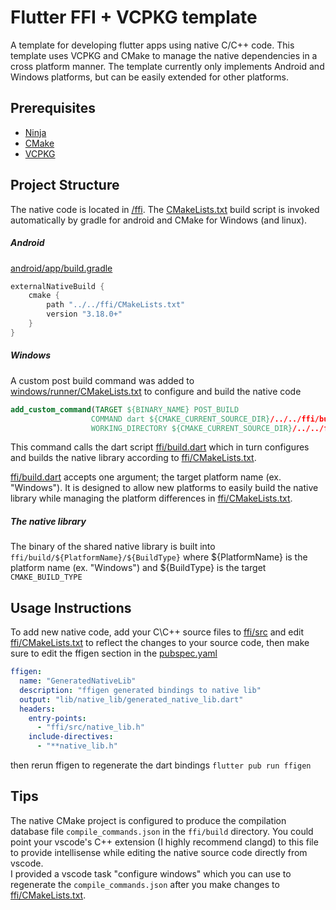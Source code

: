 # Flutter FFI + VCPKG template

A template for developing flutter apps using native C/C++ code. This template uses VCPKG and CMake to manage the native dependencies in a cross platform manner. The template currently only implements Android and Windows platforms, but can be easily extended for other platforms.

## Prerequisites
- [Ninja](https://github.com/ninja-build/ninja)
- [CMake](https://github.com/Kitware/CMake)
- [VCPKG](https://github.com/microsoft/vcpkg)

## Project Structure
The native code is located in [/ffi](ffi). The [CMakeLists.txt](ffi/CMakeLists.txt) build script is invoked automatically by gradle for android and CMake for Windows (and linux).

##### Android
[android/app/build.gradle](android/app/build.gradle)
```groovy
externalNativeBuild {
    cmake {
        path "../../ffi/CMakeLists.txt"
        version "3.18.0+"
    }
}
```

##### Windows
A custom post build command was added to [windows/runner/CMakeLists.txt](windows/runner/CMakeLists.txt) to configure and build the native code
```cmake
add_custom_command(TARGET ${BINARY_NAME} POST_BUILD
                  COMMAND dart ${CMAKE_CURRENT_SOURCE_DIR}/../../ffi/build.dart "Windows"
                  WORKING_DIRECTORY ${CMAKE_CURRENT_SOURCE_DIR}/../../ffi)
```
This command calls the dart script [ffi/build.dart](ffi/build.dart) which in turn configures and builds the native library according to [ffi/CMakeLists.txt](ffi/CMakeLists.txt).

[ffi/build.dart](ffi/build.dart) accepts one argument; the target platform name (ex. "Windows"). It is designed to allow new platforms to easily build the native library while managing the platform differences in [ffi/CMakeLists.txt](ffi/CMakeLists.txt).

##### The native library
The binary of the shared native library is built into ```ffi/build/${PlatformName}/${BuildType}``` where \${PlatformName} is the platform name (ex. "Windows") and \${BuildType} is the target ```CMAKE_BUILD_TYPE```

## Usage Instructions
To add new native code, add your C\C++ source files to [ffi/src](ffi/src) and edit [ffi/CMakeLists.txt](ffi/CMakeLists.txt) to reflect the changes to your source code, then make sure to edit the ffigen section in the [pubspec.yaml](pubspec.yaml)
```yaml
ffigen:
  name: "GeneratedNativeLib"
  description: "ffigen generated bindings to native lib"
  output: "lib/native_lib/generated_native_lib.dart"
  headers:
    entry-points:
      - "ffi/src/native_lib.h"
    include-directives:
      - "**native_lib.h"
```
then rerun ffigen to regenerate the dart bindings ```flutter pub run ffigen```

## Tips
The native CMake project is configured to produce the compilation database file ```compile_commands.json``` in the ```ffi/build``` directory. You could point your vscode's C++ extension (I highly recommend clangd) to this file to provide intellisense while editing the native source code directly from vscode.  
I provided a vscode task "configure windows" which you can use to regenerate the ```compile_commands.json``` after you make changes to [ffi/CMakeLists.txt](ffi/CMakeLists.txt). 